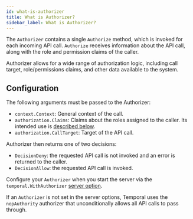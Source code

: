 ```yaml
---
id: what-is-authorizer
title: What is Authorizer?
sidebar_label: What is Authorizer?
---
```


The `Authorizer` contains a single `Authorize` method, which is invoked for each incoming API call. `Authorize` receives information about the API call, along with the role and permission claims of the caller.

Authorizer allows for a wide range of authorization logic, including call target, role/permissions claims, and other data available to the system.

## Configuration

The following arguments must be passed to the Authorizer:

- `context.Context`: General context of the call.
- `authorization.Claims`: Claims about the roles assigned to the caller. Its intended use is [described below](#claims).
- `authorization.CallTarget`: Target of the API call.

Authorizer then returns one of two decisions:

- `DecisionDeny`: the requested API call is not invoked and an error is returned to the caller.
- `DecisionAllow`: the requested API call is invoked.

Configure your `Authorizer` when you start the server via the `temporal.WithAuthorizer` [server option](/server/options/#withauthorizer).

If an `Authorizer` is not set in the server options, Temporal uses the `nopAuthority` authorizer that unconditionally allows all API calls to pass through.
